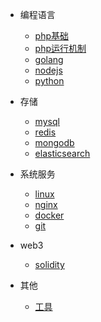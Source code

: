 * 编程语言

  * [php基础](backend/php_basic.md)
  * [php运行机制](backend/php.md)
  * [golang](backend/golang.md)
  * [nodejs](backend/nodejs.md)
  * [python](backend/python.md)

* 存储
  
  * [mysql](storage/mysql.md)
  * [redis](storage/redis.md)
  * [mongodb](storage/mongodb.md)
  * [elasticsearch](storage/elasticsearch.md)

* 系统服务
  * [linux](system/linux.md)
  * [nginx](system/nginx.md)
  * [docker](system/docker.md)
  * [git](system/git.md)

* web3
  * [solidity](web3/solidity.md)

* 其他
  * [工具](other/tools.md)